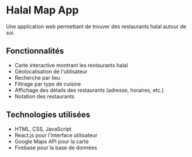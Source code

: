 # Halal Map App

Une application web permettant de trouver des restaurants halal autour de soi.

## Fonctionnalités

- Carte interactive montrant les restaurants halal
- Géolocalisation de l'utilisateur
- Recherche par lieu
- Filtrage par type de cuisine
- Affichage des détails des restaurants (adresse, horaires, etc.)
- Notation des restaurants

## Technologies utilisées

- HTML, CSS, JavaScript
- React.js pour l'interface utilisateur
- Google Maps API pour la carte
- Firebase pour la base de données
